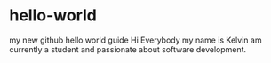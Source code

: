 # hello-world
my new github hello world guide
Hi Everybody
my name is Kelvin am currently a student and passionate about software development.
